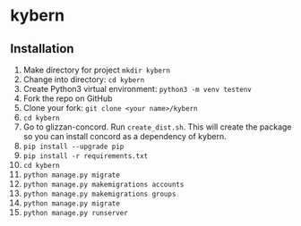 # kybern

## Installation

1. Make directory for project `mkdir kybern`
1. Change into directory: `cd kybern`
1. Create Python3 virtual environment: `python3 -m venv testenv`
1. Fork the repo on GitHub
3. Clone your fork: `git clone <your name>/kybern`
4. `cd kybern`
5. Go to glizzan-concord. Run `create_dist.sh`. This will create the package
   so you can install concord as a dependency of kybern.
6. `pip install --upgrade pip`
7. `pip install -r requirements.txt`
8. `cd kybern`
9. `python manage.py migrate`
10. `python manage.py makemigrations accounts`
11. `python manage.py makemigrations groups`
12. `python manage.py migrate`
13. `python manage.py runserver`